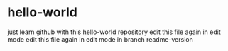 # hello-world
just learn github with this hello-world repository
edit this file again in edit mode
edit this file again in edit mode in branch readme-version
